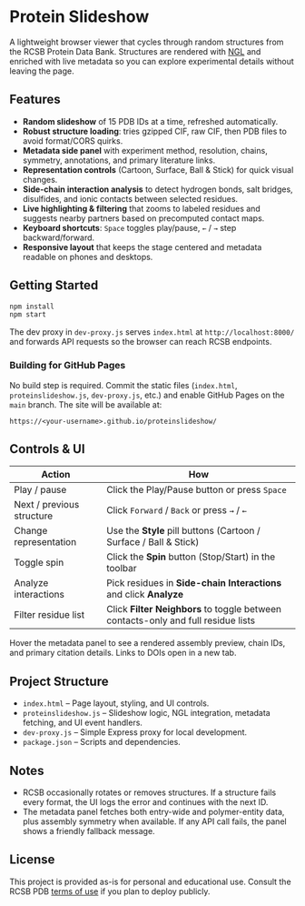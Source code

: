 # Protein Slideshow

A lightweight browser viewer that cycles through random structures from the RCSB Protein Data Bank. Structures are rendered with [NGL](https://github.com/nglviewer/ngl) and enriched with live metadata so you can explore experimental details without leaving the page.

## Features

- **Random slideshow** of 15 PDB IDs at a time, refreshed automatically.
- **Robust structure loading**: tries gzipped CIF, raw CIF, then PDB files to avoid format/CORS quirks.
- **Metadata side panel** with experiment method, resolution, chains, symmetry, annotations, and primary literature links.
- **Representation controls** (Cartoon, Surface, Ball & Stick) for quick visual changes.
- **Side-chain interaction analysis** to detect hydrogen bonds, salt bridges, disulfides, and ionic contacts between selected residues.
- **Live highlighting & filtering** that zooms to labeled residues and suggests nearby partners based on precomputed contact maps.
- **Keyboard shortcuts**: `Space` toggles play/pause, `←` / `→` step backward/forward.
- **Responsive layout** that keeps the stage centered and metadata readable on phones and desktops.

## Getting Started

```bash
npm install
npm start
```

The dev proxy in `dev-proxy.js` serves `index.html` at `http://localhost:8000/` and forwards API requests so the browser can reach RCSB endpoints.

### Building for GitHub Pages

No build step is required. Commit the static files (`index.html`, `proteinslideshow.js`, `dev-proxy.js`, etc.) and enable GitHub Pages on the `main` branch. The site will be available at:

```
https://<your-username>.github.io/proteinslideshow/
```

## Controls & UI

| Action | How |
| --- | --- |
| Play / pause | Click the Play/Pause button or press `Space` |
| Next / previous structure | Click `Forward` / `Back` or press `→` / `←` |
| Change representation | Use the **Style** pill buttons (Cartoon / Surface / Ball & Stick) |
| Toggle spin | Click the **Spin** button (Stop/Start) in the toolbar |
| Analyze interactions | Pick residues in **Side-chain Interactions** and click **Analyze** |
| Filter residue list | Click **Filter Neighbors** to toggle between contacts-only and full residue lists |

Hover the metadata panel to see a rendered assembly preview, chain IDs, and primary citation details. Links to DOIs open in a new tab.

## Project Structure

- `index.html` – Page layout, styling, and UI controls.
- `proteinslideshow.js` – Slideshow logic, NGL integration, metadata fetching, and UI event handlers.
- `dev-proxy.js` – Simple Express proxy for local development.
- `package.json` – Scripts and dependencies.

## Notes

- RCSB occasionally rotates or removes structures. If a structure fails every format, the UI logs the error and continues with the next ID.
- The metadata panel fetches both entry-wide and polymer-entity data, plus assembly symmetry when available. If any API call fails, the panel shows a friendly fallback message.

## License

This project is provided as-is for personal and educational use. Consult the RCSB PDB [terms of use](https://www.rcsb.org/pages/policies) if you plan to deploy publicly.
